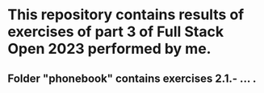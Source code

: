 # This repository contains results of exercises of part 3 of Full Stack Open 2023 performed by me.

## Folder "phonebook" contains exercises 2.1.- ... .
